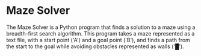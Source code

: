 # Maze Solver

The Maze Solver is a Python program that finds a solution to a maze using a breadth-first search algorithm. This program takes a maze represented as a text file, with a start point ('A') and a goal point ('B'), and finds a path from the start to the goal while avoiding obstacles represented as walls ('█').
